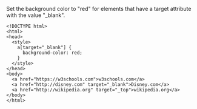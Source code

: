 Set the background color to "red" for <a> elements that have a target attribute with the value "_blank".

    <!DOCTYPE html>
    <html>
    <head>
      <style>
        a[target="_blank"] {
          background-color: red;
        }
      </style>
    </head>
    <body>
      <a href="https://w3schools.com">w3schools.com</a>
      <a href="http://disney.com" target="_blank">Disney.com</a>
      <a href="http://wikipedia.org" target="_top">wikipedia.org</a>
    </body>
    </html>
